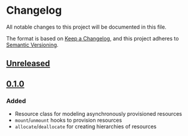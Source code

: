 # Changelog

All notable changes to this project will be documented in this file.

The format is based on [Keep a Changelog](https://keepachangelog.com/en/1.0.0/), and this project adheres to [Semantic Versioning](https://semver.org/spec/v2.0.0.html).

## [Unreleased]

## [0.1.0]

### Added

- Resource class for modeling asynchronously provisioned resources
- `mount`/`unmount` hooks to provision resources
- `allocate`/`deallocate` for creating hierarchies of resources

[Unreleased]: https://github.com/PsychoLlama/bobcat/compare/v0.1.0...HEAD
[0.1.0]: https://github.com/PsychoLlama/bobcat/releases/tag/v0.1.0
